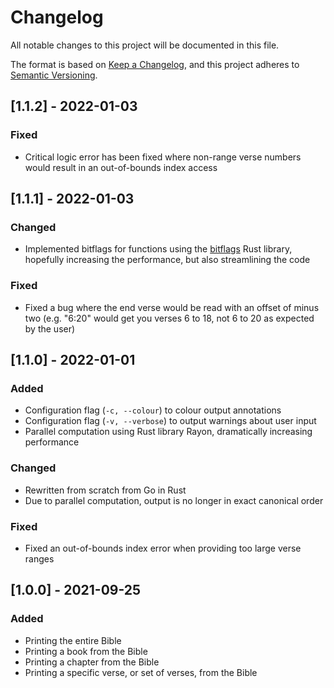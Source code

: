 # Changelog
All notable changes to this project will be documented in this file.

The format is based on [Keep a Changelog](https://keepachangelog.com/en/1.0.0/),
and this project adheres to [Semantic Versioning](https://semver.org/spec/v2.0.0.html).

## [1.1.2] - 2022-01-03
### Fixed
- Critical logic error has been fixed where non-range verse numbers would result in an out-of-bounds index access

## [1.1.1] - 2022-01-03
### Changed
- Implemented bitflags for functions using the [bitflags](https://github.com/bitflags/bitflags) Rust library, hopefully
increasing the performance, but also streamlining the code

### Fixed
- Fixed a bug where the end verse would be read with an offset of minus two (e.g. "6:20" would get you verses 6 to 18,
not 6 to 20 as expected by the user)

## [1.1.0] - 2022-01-01
### Added
- Configuration flag (`-c, --colour`) to colour output annotations
- Configuration flag (`-v, --verbose`) to output warnings about user input
- Parallel computation using Rust library Rayon, dramatically increasing performance

### Changed
- Rewritten from scratch from Go in Rust
- Due to parallel computation, output is no longer in exact canonical order

### Fixed
- Fixed an out-of-bounds index error when providing too large verse ranges

## [1.0.0] - 2021-09-25
### Added
- Printing the entire Bible
- Printing a book from the Bible
- Printing a chapter from the Bible
- Printing a specific verse, or set of verses, from the Bible

